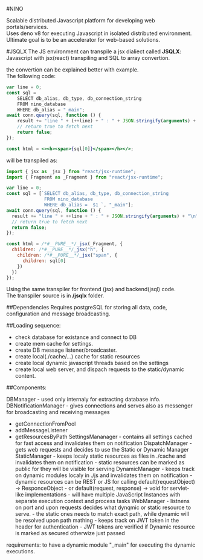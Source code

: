 #NINO

Scalable distributed Javascript platform for developing web portals/services.  
Uses deno v8 for executing Javascript in isolated distributed environment.  
Ultimate goal is to be an accelerator for web-based solutions.

#JSQLX
The JS environment can transpile a jsx dialiect called **JSQLX**:  
Javascript with jsx(react) transpiling and SQL to array convertion.  

the convertion can be explained better with example.  
The following code:

```jsx
var line = 0;
const sql =
    SELECT db_alias, db_type, db_connection_string
    FROM nino_database 
    WHERE db_alias = "_main";
await conn.query(sql, function () {
    result += "line " + (++line) + " : " + JSON.stringify(arguments) + "\n";
    // return true to fetch next
    return false;
});

const html = <><h><span>{sql[0]}</span></h></>;
```

will be transpiled as:
```js 
import { jsx as _jsx } from "react/jsx-runtime";
import { Fragment as _Fragment } from "react/jsx-runtime";

var line = 0;
const sql = [`SELECT db_alias, db_type, db_connection_string
              FROM nino_database 
              WHERE db_alias =  $1 `, "_main"];
await conn.query(sql, function () {
  result += "line " + ++line + " : " + JSON.stringify(arguments) + "\n";
  // return true to fetch next
  return false;
});

const html = /*#__PURE__*/_jsx(_Fragment, {
  children: /*#__PURE__*/_jsx("h", {
    children: /*#__PURE__*/_jsx("span", {
      children: sql[0]
    })
  })
});
```

Using the same transpiler for frontend (jsx) and backend(jsql) code.  
The transpiler source is in **/jsqlx** folder.


##Dependencies
Requires postgreSQL for storing all data, code, configuration and message broadcasting.  


##Loading sequence:

- check database for existance and connect to DB
- create mem cache for settings. 
- create DB message listener/broadcaster.
- create local(./cache/...) cache for static resources
- create local dynamic javascript threads based on the settings
- create local web server, and dispach requests to the static/dynamic content.

##Components:

DBManager - used only internaly for extracting database info.
DBNotificationManager - gives connections and serves also as messenger for broadcasting and receiving messages
  - getConnectionFromPool
  - addMessageListener
  - getResourcesByPath
SettingsMananager - contains all settings cached for fast access and invalidates them on notification
DispatchManager - gets web requests and decides to use the Static or Dynamic Manager
StaticManager - keeps localy static resources as files in ./cache and invalidates them on notification
              - static resources can be marked as public for they will be visible for serving
DynamicManager - keeps track on dynamic modules localy in ./js  and invalidates them on notification
               - dynamic resources can be REST or JS for calling default(requestObject) -> ResponceObject
               - or default(request, response) -> void for servlet-like implementations
               - will have multiple JavaScript Instances with separate execution context and process tasks
WebManager - listnens on port and upon requests decides what dynqmic or static resource to serve.
               - the static ones needs to match exact path, while dynamic will be resolved upon path mathing
               - keeps track on JWT token in the header for authentication
               - JWT tokens are verified if Dynamic resource is marked as secured otherwize just passed

requirements:
to have a dynamic module "_main" for executing the dynamic executions.
